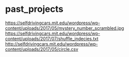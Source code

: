 # past_projects
https://selfdrivingcars.mit.edu/wordpress/wp-content/uploads/2017/05/mystery_number_scrambled.jpg
https://selfdrivingcars.mit.edu/wordpress/wp-content/uploads/2017/07/shuffle_indecies.txt
http://selfdrivingcars.mit.edu/wordpress/wp-content/uploads/2017/05/circle.csv
